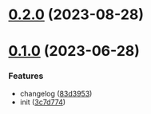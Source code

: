 # [0.2.0](https://github.com/lyric-zemin/vue3-vite-template/compare/v0.1.0...v0.2.0) (2023-08-28)



# [0.1.0](https://github.com/lyric-zemin/vue3-vite-template/compare/3c7d774293bb6c74cc243177bc9cb8c6cebdc9e2...v0.1.0) (2023-06-28)


### Features

* changelog ([83d3953](https://github.com/lyric-zemin/vue3-vite-template/commit/83d395376c0571dc70641ea1490fa549c4cb612d))
* init ([3c7d774](https://github.com/lyric-zemin/vue3-vite-template/commit/3c7d774293bb6c74cc243177bc9cb8c6cebdc9e2))



